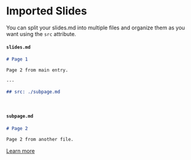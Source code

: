 # Imported Slides

You can split your slides.md into multiple files and organize them as you want using the `src` attribute.

#### `slides.md`

```markdown
# Page 1

Page 2 from main entry.

---

## src: ./subpage.md
```

<br>

#### `subpage.md`

```md
# Page 2

Page 2 from another file.
```

[Learn more](https://sli.dev/guide/syntax.html#importing-slides)
